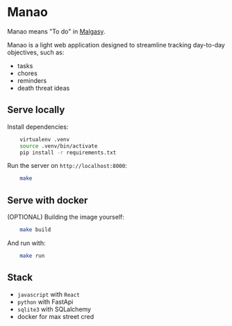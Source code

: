 # Manao

Manao means "To do" in [Malgasy](https://en.wikipedia.org/wiki/Malagasy_language).

Manao is a light web application designed to streamline tracking day-to-day objectives, such as:

- tasks
- chores
- reminders
- death threat ideas

## Serve locally

Install dependencies:

```sh
    virtualenv .venv
    source .venv/bin/activate
    pip install -r requirements.txt
```

Run the server on `http://localhost:8000`:

```sh
    make
```

## Serve with docker

(OPTIONAL) Building the image yourself:

```sh
    make build
```

And run with:

```sh
    make run
```

## Stack

- `javascript` with `React`
- `python` with FastApi
- `sqlite3` with SQLalchemy
- docker for max street cred
